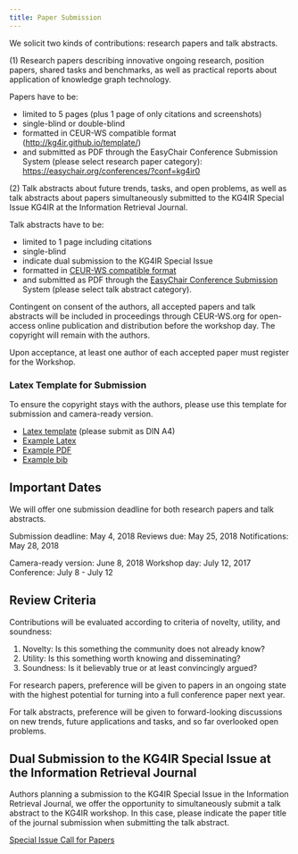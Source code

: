 ```yaml
---
title: Paper Submission
---
```

We solicit two kinds of contributions: research papers and talk abstracts.

(1) Research papers describing innovative ongoing research, position papers, shared tasks and benchmarks, as well as practical reports about application of knowledge graph technology.

Papers have to be:
- limited to 5 pages (plus 1 page of only citations and screenshots)
- single-blind or double-blind
- formatted in CEUR-WS compatible format (http://kg4ir.github.io/template/)
- and submitted as PDF through the EasyChair Conference Submission
System (please select research paper category): https://easychair.org/conferences/?conf=kg4ir0


(2) Talk abstracts about future trends, tasks, and open problems, as well as talk abstracts about papers simultaneously submitted to the KG4IR Special Issue KG4IR at the Information Retrieval Journal.

Talk abstracts have to be:
- limited to 1 page including citations
- single-blind
- indicate dual submission to the KG4IR Special Issue
- formatted in [CEUR-WS compatible format](/template/onecolceurws.sty)
- and submitted as PDF through the [EasyChair Conference Submission](https://easychair.org/conferences/?conf=kg4ir0) System (please select talk abstract category).


Contingent on consent of the authors, all accepted papers and talk abstracts will be included in proceedings through CEUR-WS.org for open-access online publication and distribution before the workshop day. The copyright will remain with the authors.

Upon acceptance, at least one author of each accepted paper must register for the Workshop.



### Latex Template for Submission

To ensure the copyright stays with the authors, please use this template for submission and camera-ready version.

- [Latex template](/template/onecolceurws.sty) (please submit as DIN A4)
- [Example Latex](/template/paper1.tex)
- [Example PDF](/template/paper1.pdf)
- [Example bib](/template/samplebib.bib)



Important Dates
----------------
We will offer one submission deadline for both research papers and talk abstracts.

Submission deadline:  May 4, 2018
Reviews due:          May 25, 2018
Notifications:        May 28, 2018

Camera-ready version:     June 8, 2018
Workshop day:             July 12, 2017
Conference:               July 8 - July 12


Review Criteria
---------------
Contributions will be evaluated according to criteria of novelty, utility, and soundness:

1. Novelty: Is this something the community does not already know?
2. Utility: Is this something worth knowing and disseminating?
3. Soundness: Is it believably true or at least convincingly argued?

For research papers, preference will be given to papers in an ongoing state with the highest potential for turning into a full conference paper next year.

For talk abstracts, preference will be given to forward-looking discussions on new trends, future applications and tasks, and so far overlooked open problems.


Dual Submission to the KG4IR Special Issue at the Information Retrieval Journal
-------------------------------------------------------------------------------

Authors planning a submission to the KG4IR Special Issue in the Information Retrieval Journal, we offer the opportunity to simultaneously submit a talk abstract to the KG4IR workshop. In this case, please indicate the paper title of the journal submission when submitting the talk abstract.


[Special Issue Call for Papers](https://kg4ir.github.io/cfp/CfP_SI_kg4ir.pdf)


